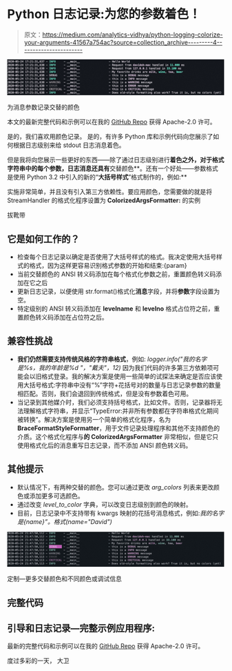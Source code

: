 # Python 日志记录:为您的参数着色！

> 原文：<https://medium.com/analytics-vidhya/python-logging-colorize-your-arguments-41567a754ac?source=collection_archive---------4----------------------->

![](img/a5b1381917dbf07c412365201e3775db.png)

为消息参数记录交替的颜色

本文的最新完整代码和示例可以在我的 [GitHub Repo](https://github.com/davidohana/colargulog) 获得 Apache-2.0 许可。

是的，我们喜欢用颜色记录。
是的，有许多 Python 库和示例代码向您展示了如何根据日志级别来给 stdout 日志消息着色。

但是我将向您展示一些更好的东西——除了通过日志级别进行**着色之外，对于格式字符串中的每个参数，日志消息还具有**交替颜色**。还有一个好处——参数格式是使用 Python 3.2 中引入的新的“**大括号样式**”格式制作的，例如:**

实施非常简单，并且没有引入第三方依赖性。要应用颜色，您需要做的就是将 StreamHandler 的格式化程序设置为 **ColorizedArgsFormatter:** 的实例

拔靴带

## 它是如何工作的？

*   检查每个日志记录以确定是否使用了大括号样式的格式。我决定使用大括号样式的格式，因为这样更容易识别格式参数的开始和结束:{param}
*   当前交替颜色的 ANSI 转义码添加在每个格式化参数之前，重置颜色转义码添加在它之后
*   更新日志记录，以便使用 str.format()格式化**消息**字段，并将**参数**字段设置为空。
*   特定级别的 ANSI 转义码添加在 **levelname** 和 **levelno** 格式占位符之前，重置颜色转义码添加在占位符之后。

## 兼容性挑战

*   **我们仍然需要支持传统风格的字符串格式**，例如:
    *logger.info("我的名字是%s，我的年龄是%d "，"戴夫"，12)* 因为我们代码的许多第三方依赖项可能会以旧格式登录。我的解决方案是使用一些简单的试探法来确定是否应该使用大括号格式:字符串中没有“%”字符+花括号对的数量与日志记录参数的数量相匹配。否则，我们会退回到传统格式，但是没有参数着色可用。
*   当记录到其他媒介时，我们必须支持括号格式，比如文件。否则，记录器将无法理解格式字符串，并显示“TypeError:并非所有参数都在字符串格式化期间被转换”。解决方案是使用另一个简单的格式化程序，名为**BraceFormatStyleFormatter**，用于文件记录处理程序和其他不支持颜色的介质。这个格式化程序与**的 ColorizedArgsFormatter** 非常相似，但是它只使用格式化后的消息重写日志记录，而不添加 ANSI 颜色转义码。

## 其他提示

*   默认情况下，有两种交替的颜色。您可以通过更改 *arg_colors* 列表来更改颜色或添加更多可选颜色。
*   通过改变 *level_to_color* 字典，可以改变日志级别到颜色的映射。
*   目前，日志记录中不支持带有 kwargs 映射的花括号消息格式，例如:*我的名字是{name}”。格式(name="David")*

![](img/eaa238749a6791264389ed177f196c04.png)

定制—更多交替颜色和不同颜色或调试信息

## 完整代码

## 引导和日志记录—完整示例应用程序:

最新的完整代码和示例可以在我的 [GitHub Repo](https://github.com/davidohana/colargulog) 获得 Apache-2.0 许可。

度过多彩的一天，
大卫